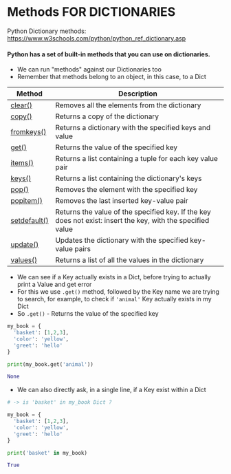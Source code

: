 # Methods FOR DICTIONARIES

Python Dictionary methods:
https://www.w3schools.com/python/python_ref_dictionary.asp

#### Python has a set of built-in methods that you can use on dictionaries.
- We can run "methods" against our Dictionaries too
- Remember that methods belong to an object, in this case, to a Dict

|Method|Description|
|---|---|
|[clear()](https://www.w3schools.com/python/ref_dictionary_clear.asp)|Removes all the elements from the dictionary|
|[copy()](https://www.w3schools.com/python/ref_dictionary_copy.asp)|Returns a copy of the dictionary|
|[fromkeys()](https://www.w3schools.com/python/ref_dictionary_fromkeys.asp)|Returns a dictionary with the specified keys and value|
|[get()](https://www.w3schools.com/python/ref_dictionary_get.asp)|Returns the value of the specified key|
|[items()](https://www.w3schools.com/python/ref_dictionary_items.asp)|Returns a list containing a tuple for each key value pair|
|[keys()](https://www.w3schools.com/python/ref_dictionary_keys.asp)|Returns a list containing the dictionary's keys|
|[pop()](https://www.w3schools.com/python/ref_dictionary_pop.asp)|Removes the element with the specified key|
|[popitem()](https://www.w3schools.com/python/ref_dictionary_popitem.asp)|Removes the last inserted key-value pair|
|[setdefault()](https://www.w3schools.com/python/ref_dictionary_setdefault.asp)|Returns the value of the specified key. If the key does not exist: insert the key, with the specified value|
|[update()](https://www.w3schools.com/python/ref_dictionary_update.asp)|Updates the dictionary with the specified key-value pairs|
|[values()](https://www.w3schools.com/python/ref_dictionary_values.asp)|Returns a list of all the values in the dictionary|

- We can see if a Key actually exists in a Dict, before trying to actually print a Value and get error
- For this we use `.get()` method, followed by the Key name we are trying to search, for example, to check if `'animal'` Key actually exists in my Dict
- So `.get()` - Returns the value of the specified key
```python
my_book = {
  'basket': [1,2,3],
  'color': 'yellow',
  'greet': 'hello'
}

print(my_book.get('animal'))

None
```

- We can also directly ask, in a single line, if a Key exist within a Dict
```python
# -> is 'basket' in my_book Dict ?

my_book = {
  'basket': [1,2,3],
  'color': 'yellow',
  'greet': 'hello'
}

print('basket' in my_book)

True
```
